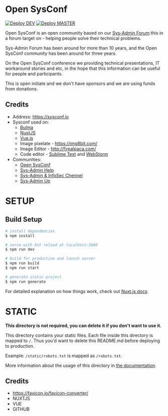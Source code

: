 # Open SysConf

[![Deploy DEV](https://github.com/m0zgen/sysconf-nuxt-site/actions/workflows/deploy-dev.yml/badge.svg)](https://github.com/m0zgen/sysconf-nuxt-site/actions/workflows/deploy-dev.yml)
[![Deploy MASTER](https://github.com/m0zgen/sysconf-nuxt-site/actions/workflows/deploy-master.yml/badge.svg)](https://github.com/m0zgen/sysconf-nuxt-site/actions/workflows/deploy-master.yml)

Open SysConf is an open community based on our [Sys-Admin Forum](https://forum.sys-adm.in) this in a forum target on - helping people solve their technical problems.

Sys-Admin Forum has been around for more than 10 years, and the Open SysConf community has been around for three years.

On the Open SysConf conference we providing technical presentations, IT workaround stories and etc, in the hope that this information can be useful for people and participants.

This is open initiate and we don't have sponsors and we are using funds from donations.

## Credits

* Address: https://sysconf.io
* Sysconf used on:
  * [Bulma](http://bulma.io)
  * [NuxtJS](https://nuxtjs.org/)
  * [Vue.js](https://vuejs.org/)
  * Image pixelate - https://img8bit.com/
  * Image Editor - http://firealpaca.com/
  * Code editor - [Sublime Text](https://www.sublimetext.com/) and [WebStorm](https://www.jetbrains.com/webstorm/)
* Communities:
  * [Open SysConf](https://t.me/OpenSysConf)
  * [Sys-Admin Help](https://t.me/sysadm_in)
  * [Sys-Admin & InfoSec Chennel](https://t.me/sysadm_in_channel)
  * [Sys-Admin Up](https://t.me/sysadm_in_up)


# SETUP

## Build Setup

```bash
# install dependencies
$ npm install

# serve with hot reload at localhost:3000
$ npm run dev

# build for production and launch server
$ npm run build
$ npm run start

# generate static project
$ npm run generate
```

For detailed explanation on how things work, check out [Nuxt.js docs](https://nuxtjs.org).

# STATIC

**This directory is not required, you can delete it if you don't want to use it.**

This directory contains your static files.
Each file inside this directory is mapped to `/`.
Thus you'd want to delete this README.md before deploying to production.

Example: `/static/robots.txt` is mapped as `/robots.txt`.

More information about the usage of this directory in [the documentation](https://nuxtjs.org/guide/assets#static).

## Credits

* https://favicon.io/favicon-converter/
* NUXTJS
* VUE
* GITHUB
